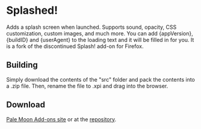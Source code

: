 # Splashed!
Adds a splash screen when launched. Supports sound, opacity, CSS customization, custom images, and much more. You can add {appVersion}, {buildID} and {userAgent} to the loading text and it will be filled in for you. It is a fork of the discontinued Splash! add-on for Firefox.

## Building
Simply download the contents of the "src" folder  and pack the contents into a .zip file. Then, rename the file to .xpi and drag into the browser.

## Download
[Pale Moon Add-ons site](http://addons.palemoon.org/addon/splashed/) or at the [repository](https://github.com/FranklinDM/Splashed/releases).